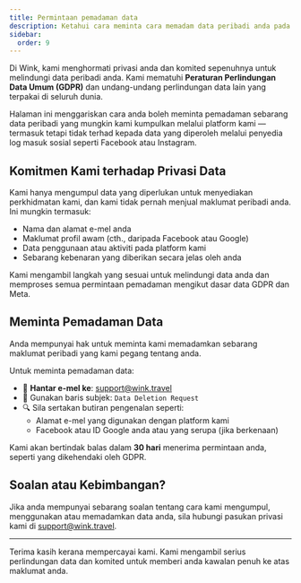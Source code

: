 ```yaml
---
title: Permintaan pemadaman data
description: Ketahui cara meminta cara memadam data peribadi anda pada Wink.
sidebar:
  order: 9
---
```

Di Wink, kami menghormati privasi anda dan komited sepenuhnya untuk melindungi data peribadi anda. Kami mematuhi **Peraturan Perlindungan Data Umum (GDPR)** dan undang-undang perlindungan data lain yang terpakai di seluruh dunia.

Halaman ini menggariskan cara anda boleh meminta pemadaman sebarang data peribadi yang mungkin kami kumpulkan melalui platform kami — termasuk tetapi tidak terhad kepada data yang diperoleh melalui penyedia log masuk sosial seperti Facebook atau Instagram.

## Komitmen Kami terhadap Privasi Data

Kami hanya mengumpul data yang diperlukan untuk menyediakan perkhidmatan kami, dan kami tidak pernah menjual maklumat peribadi anda. Ini mungkin termasuk:

* Nama dan alamat e-mel anda
* Maklumat profil awam (cth., daripada Facebook atau Google)
* Data penggunaan atau aktiviti pada platform kami
* Sebarang kebenaran yang diberikan secara jelas oleh anda

Kami mengambil langkah yang sesuai untuk melindungi data anda dan memproses semua permintaan pemadaman mengikut dasar data GDPR dan Meta.

## Meminta Pemadaman Data

Anda mempunyai hak untuk meminta kami memadamkan sebarang maklumat peribadi yang kami pegang tentang anda.

Untuk meminta pemadaman data:

* 📧 **Hantar e-mel ke**: <support@wink.travel>
* 📝 Gunakan baris subjek: `Data Deletion Request`
* 🔍 Sila sertakan butiran pengenalan seperti:
  * Alamat e-mel yang digunakan dengan platform kami
  * Facebook atau ID Google anda atau yang serupa (jika berkenaan)

Kami akan bertindak balas dalam **30 hari** menerima permintaan anda, seperti yang dikehendaki oleh GDPR.

## Soalan atau Kebimbangan?

Jika anda mempunyai sebarang soalan tentang cara kami mengumpul, menggunakan atau memadamkan data anda, sila hubungi pasukan privasi kami di <support@wink.travel>.

***

Terima kasih kerana mempercayai kami. Kami mengambil serius perlindungan data dan komited untuk memberi anda kawalan penuh ke atas maklumat anda.

